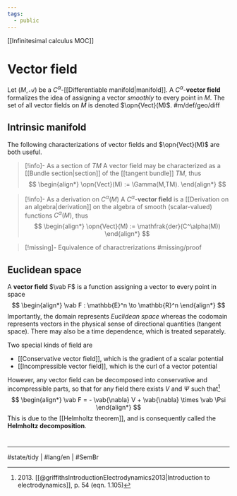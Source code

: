```yaml
---
tags:
  - public
---
```

[[Infinitesimal calculus MOC]]
# Vector field

Let $(M, \mathscr{A})$ be a $C^\alpha$-[[Differentiable manifold|manifold]].
A $C^\alpha$-**vector field** formalizes the idea of assigning a vector _smoothly_ to every point in $M$.
The set of all vector fields on $M$ is denoted $\opn{Vect}(M)$. #m/def/geo/diff

## Intrinsic manifold

The following characterizations of vector fields and $\opn{Vect}(M)$ are both useful.

> [!info]- As a section of $TM$
> A vector field may be characterized as a [[Bundle section|section]] of the [[tangent bundle]] $TM$, thus
> $$
> \begin{align*}
> \opn{Vect}(M) := \Gamma(M,TM).
> \end{align*}
> $$


> [!info]- As a derivation on $C^\alpha(M)$
> A $C^\alpha$-**vector field** is a [[Derivation on an algebra|derivation]] on the algebra of smooth (scalar-valued) functions $C^\alpha(M)$, thus
> $$
> \begin{align*}
> \opn{Vect}(M) := \mathfrak{der}(C^\alpha(M))
> \end{align*}
> $$


> [!missing]- Equivalence of charactrerizations
> #missing/proof

## Euclidean space

A **vector field** $\vab F$ is a function assigning a vector to every point in space 
$$
\begin{align*}
\vab F : \mathbb{E}^n \to \mathbb{R}^n
\end{align*}
$$
Importantly, the domain represents _Euclidean space_ whereas the codomain represents vectors in the physical sense of directional quantities (tangent space).
There may also be a time dependence, which is treated separately.


Two special kinds of field are

- [[Conservative vector field]], which is the gradient of a scalar potential
- [[Incompressible vector field]], which is the curl of a vector potential

However, any vector field can be decomposed into conservative and incompressible parts, 
so that for any field there exists $V$ and $\Psi$ such that[^2013]
$$
\begin{align*}
\vab F = - \vab{\nabla} V + \vab{\nabla} \times \vab \Psi
\end{align*}
$$
This is due to the [[Helmholtz theorem]], and is consequently called the **Helmholtz decomposition**.

[^2013]: 2013\. [[@griffithsIntroductionElectrodynamics2013|Introduction to electrodynamics]], p. 54 (eqn. 1.105)

#
---
#state/tidy | #lang/en | #SemBr
